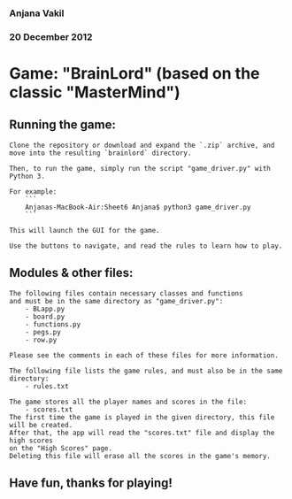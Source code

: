### Anjana Vakil
### 20 December 2012

# Game: "BrainLord" (based on the classic "MasterMind")

## Running the game:

	Clone the repository or download and expand the `.zip` archive, and move into the resulting `brainlord` directory.
	
	Then, to run the game, simply run the script "game_driver.py" with Python 3.
	
	For example:
		```
		Anjanas-MacBook-Air:Sheet6 Anjana$ python3 game_driver.py
		```

	This will launch the GUI for the game. 
	
	Use the buttons to navigate, and read the rules to learn how to play.

## Modules & other files:

	The following files contain necessary classes and functions 
	and must be in the same directory as "game_driver.py":
		- BLapp.py
		- board.py
		- functions.py
		- pegs.py
		- row.py
		
	Please see the comments in each of these files for more information.
	
	The following file lists the game rules, and must also be in the same directory:
		- rules.txt 

	The game stores all the player names and scores in the file:
		- scores.txt
	The first time the game is played in the given directory, this file will be created.
	After that, the app will read the "scores.txt" file and display the high scores
	on the "High Scores" page.
	Deleting this file will erase all the scores in the game's memory.
	
## Have fun, thanks for playing!
